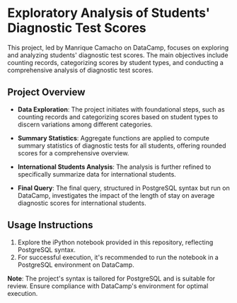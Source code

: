 # Exploratory Analysis of Students' Diagnostic Test Scores

This project, led by Manrique Camacho on DataCamp, focuses on exploring and analyzing students' diagnostic test scores. The main objectives include counting records, categorizing scores by student types, and conducting a comprehensive analysis of diagnostic test scores.

## Project Overview

- **Data Exploration**: The project initiates with foundational steps, such as counting records and categorizing scores based on student types to discern variations among different categories.

- **Summary Statistics**: Aggregate functions are applied to compute summary statistics of diagnostic tests for all students, offering rounded scores for a comprehensive overview.

- **International Students Analysis**: The analysis is further refined to specifically summarize data for international students.

- **Final Query**: The final query, structured in PostgreSQL syntax but run on DataCamp, investigates the impact of the length of stay on average diagnostic scores for international students.

## Usage Instructions

1. Explore the iPython notebook provided in this repository, reflecting PostgreSQL syntax.
2. For successful execution, it's recommended to run the notebook in a PostgreSQL environment on DataCamp.

**Note**: The project's syntax is tailored for PostgreSQL and is suitable for review. Ensure compliance with DataCamp's environment for optimal execution.
